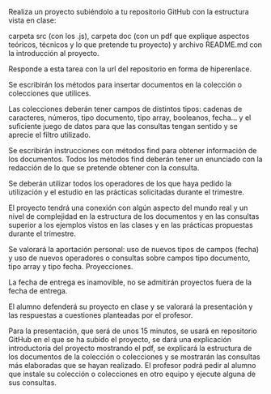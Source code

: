 Realiza un proyecto subiéndolo a tu repositorio GitHub con la estructura vista en clase:

carpeta src (con los .js),  carpeta doc (con un pdf que explique aspectos teóricos, técnicos y lo que pretende tu proyecto) y archivo README.md con la introducción al proyecto.

Responde a esta tarea con la url del repositorio en forma de hiperenlace.

Se escribirán los métodos para insertar documentos en la colección o colecciones que utilices.

Las colecciones deberán tener campos de distintos tipos: cadenas de caracteres, números, tipo documento, tipo array, booleanos, fecha... y el suficiente juego de datos para que las consultas tengan sentido y se aprecie el filtro utilizado.

Se escribirán instrucciones con métodos find para obtener información de los documentos. Todos los métodos find deberán tener un enunciado con la redacción de lo que se pretende obtener con la consulta.

Se deberán utilizar todos los operadores de los que haya pedido la utilización y el estudio en las prácticas solicitadas durante el trimestre.

El proyecto tendrá una conexión con algún aspecto del mundo real y un nivel de complejidad en la estructura de los documentos y en las consultas superior a los ejemplos vistos en las clases y en las prácticas propuestas durante el trimestre.

Se valorará la aportación personal: uso de nuevos tipos de campos (fecha) y uso de nuevos operadores o consultas sobre campos tipo documento, tipo array y tipo fecha. Proyecciones.

La fecha de entrega es inamovible, no se admitirán proyectos fuera de la fecha de entrega.

El alumno defenderá su proyecto en clase y se valorará la presentación y las respuestas a cuestiones planteadas por el profesor.

Para la presentación, que será de unos 15 minutos, se usará en repositorio GitHub en el que se ha subido el proyecto, se dará una explicación introductoria del proyecto mostrando el pdf, se explicará la estructura de los documentos de la colección o colecciones y se mostrarán las consultas más elaboradas que se hayan realizado. El profesor podrá pedir al alumno que instale su colección o colecciones en otro equipo y ejecute alguna de sus consultas.